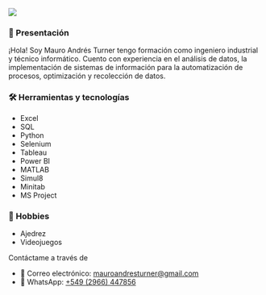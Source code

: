 <img src="https://imgur.com/cUs32kF"></img>
<h3 align="left"> 👋 Presentación</h3>
<p align="left">
    ¡Hola! Soy Mauro Andrés Turner tengo formación como ingeniero industrial y técnico informático. Cuento con experiencia en el análisis de datos, la implementación de sistemas de información para la automatización de procesos, optimización y recolección de datos.
</p>

<h3 align="left">🛠 Herramientas y tecnologías</h3>
<ul>
  <li>Excel</li>
  <li>SQL</li>
  <li>Python</li>
  <li>Selenium</li>
  <li>Tableau</li>
  <li>Power BI</li>
  <li>MATLAB</li>
  <li>Simul8</li>
  <li>Minitab</li>
  <li>MS Project</li>
</ul>

<h3 align="left">🎨 Hobbies</h3>
<ul>
  <li>Ajedrez</li>
  <li>Videojuegos</li>
</ul>

<p>Contáctame a través de</p>
<ul>
    <li>📧 Correo electrónico: <a href="mailto:mauroandresturner@gmail.com">mauroandresturner@gmail.com</a></li>
    <li>📱 WhatsApp: <a href="https://api.whatsapp.com/send?phone=5492966447856">+549 (2966) 447856</a></li>
</ul>
